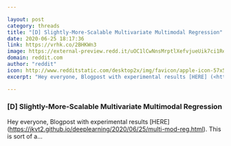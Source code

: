 ```yaml
---

layout: post
category: threads
title: "[D] Slightly-More-Scalable Multivariate Multimodal Regression"
date: 2020-06-25 18:17:36
link: https://vrhk.co/2BHKWn3
image: https://external-preview.redd.it/uOC1lCwNnsMrptlXefvjueUik7ci1RevGzCkXQov4gE.jpg?width=640&height=335.078534031&auto=webp&crop=640:335.078534031,smart&s=ddb1b9f3ee344380fbf4d3aeeb41b3a73d53ca67
domain: reddit.com
author: "reddit"
icon: http://www.redditstatic.com/desktop2x/img/favicon/apple-icon-57x57.png
excerpt: "Hey everyone, Blogpost with experimental results [HERE] (<https://jkvt2.github.io/deeplearning/2020/06/25/multi-mod-reg.html>). This is sort of a..."

---
```


### [D] Slightly-More-Scalable Multivariate Multimodal Regression

Hey everyone, Blogpost with experimental results [HERE] (<https://jkvt2.github.io/deeplearning/2020/06/25/multi-mod-reg.html>). This is sort of a...